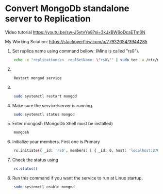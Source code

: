 # Convert MongoDb standalone server to Replication

Video tutorial
https://youtu.be/sw-J5ytvYe8?si=3kJxBW6oDcaETm6N

My Working Solution: 
https://stackoverflow.com/a/77932054/3944285


1. Set replica name using command bellow: (Mine is called "rs0").
```bash
    echo -e "replication:\n  replSetName: \"rs0\"" | sudo tee -a /etc/mongod.conf
```
2. 
```bash
    Restart mongod service
```
3. 
```bash
    sudo systemctl restart mongod
```
4. Make sure the service/server is running.
```bash
    sudo systemctl status mongod
```
5. Enter mongosh (MongoDb Shell must be installed) 
```bash
    mongosh
```
6. Initialize your members. First one is Primary
```bash
    rs.initiate({ _id: 'rs0', members: [ { _id: 0, host: 'localhost:27017' } ]})
```
7. Check the status using  
```bash
    rs.status()
```
8. Run this command if you want the service to run at Linux startup.
```bash
    sudo systemctl enable mongod
```
